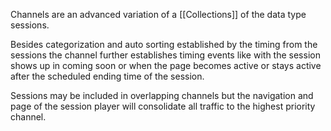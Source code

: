 Channels are an advanced variation of a [[Collections]] of the data type sessions.  

Besides categorization   and auto sorting established by the timing from the sessions the channel further establishes timing events like with the session shows up in coming soon or when the page becomes active or stays active after the scheduled ending time of the session.   

Sessions may be included in overlapping channels but the navigation and page of the session player will consolidate all traffic to the highest priority channel.  